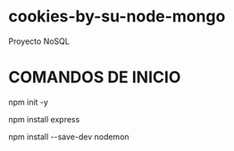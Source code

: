 # cookies-by-su-node-mongo
Proyecto NoSQL


# COMANDOS DE INICIO 

npm init -y

npm install express

npm install --save-dev nodemon

